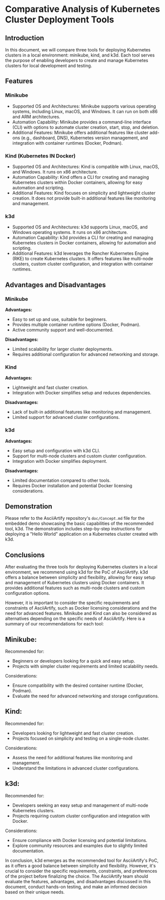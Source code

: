 # Comparative Analysis of Kubernetes Cluster Deployment Tools

## Introduction
In this document, we will compare three tools for deploying Kubernetes clusters in a local environment: minikube, kind, and k3d. Each tool serves the purpose of enabling developers to create and manage Kubernetes clusters for local development and testing.

## Features

### Minikube
- Supported OS and Architectures: Minikube supports various operating systems, including Linux, macOS, and Windows. It can run on both x86 and ARM architectures.
- Automation Capability: Minikube provides a command-line interface (CLI) with options to automate cluster creation, start, stop, and deletion.
- Additional Features: Minikube offers additional features like cluster add-ons (e.g., dashboard, DNS), Kubernetes version management, and integration with container runtimes (Docker, Podman).

### Kind (Kubernetes IN Docker)
- Supported OS and Architectures: Kind is compatible with Linux, macOS, and Windows. It runs on x86 architecture.
- Automation Capability: Kind offers a CLI for creating and managing Kubernetes clusters within Docker containers, allowing for easy automation and scripting.
- Additional Features: Kind focuses on simplicity and lightweight cluster creation. It does not provide built-in additional features like monitoring and management.

### k3d
- Supported OS and Architectures: k3d supports Linux, macOS, and Windows operating systems. It runs on x86 architecture.
- Automation Capability: k3d provides a CLI for creating and managing Kubernetes clusters in Docker containers, allowing for automation and scripting.
- Additional Features: k3d leverages the Rancher Kubernetes Engine (RKE) to create Kubernetes clusters. It offers features like multi-node clusters, custom cluster configuration, and integration with container runtimes.

## Advantages and Disadvantages

### Minikube
**Advantages:**
- Easy to set up and use, suitable for beginners.
- Provides multiple container runtime options (Docker, Podman).
- Active community support and well-documented.

**Disadvantages:**
- Limited scalability for larger cluster deployments.
- Requires additional configuration for advanced networking and storage.

### Kind
**Advantages:**
- Lightweight and fast cluster creation.
- Integration with Docker simplifies setup and reduces dependencies.

**Disadvantages:**
- Lack of built-in additional features like monitoring and management.
- Limited support for advanced cluster configurations.

### k3d
**Advantages:**
- Easy setup and configuration with k3d CLI.
- Support for multi-node clusters and custom cluster configuration.
- Integration with Docker simplifies deployment.

**Disadvantages:**
- Limited documentation compared to other tools.
- Requires Docker installation and potential Docker licensing considerations.

## Demonstration
Please refer to the AsciiArtify repository's `doc/Concept.md` file for the embedded demo showcasing the basic capabilities of the recommended tool, k3d. The demonstration includes step-by-step instructions for deploying a "Hello World" application on a Kubernetes cluster created with k3d.

## Conclusions
After evaluating the three tools for deploying Kubernetes clusters in a local environment, we recommend using k3d for the PoC of AsciiArtify. k3d offers a balance between simplicity and flexibility, allowing for easy setup and management of Kubernetes clusters using Docker containers. It provides additional features such as multi-node clusters and custom configuration options.

However, it is important to consider the specific requirements and constraints of AsciiArtify, such as Docker licensing considerations and the need for advanced features. Minikube and Kind can also be considered as alternatives depending on the specific needs of AsciiArtify. Here is a summary of our recommendations for each tool:

## Minikube:

Recommended for:
- Beginners or developers looking for a quick and easy setup.
- Projects with simpler cluster requirements and limited scalability needs.

Considerations:
- Ensure compatibility with the desired container runtime (Docker, Podman).
- Evaluate the need for advanced networking and storage configurations.

## Kind:

Recommended for:
- Developers looking for lightweight and fast cluster creation.
- Projects focused on simplicity and testing on a single-node cluster.

Considerations:
- Assess the need for additional features like monitoring and management.
- Understand the limitations in advanced cluster configurations.

## k3d:

Recommended for:
- Developers seeking an easy setup and management of multi-node Kubernetes clusters.
- Projects requiring custom cluster configuration and integration with Docker.

Considerations:
- Ensure compliance with Docker licensing and potential limitations.
- Explore community resources and examples due to slightly limited documentation.

In conclusion, k3d emerges as the recommended tool for AsciiArtify's PoC, as it offers a good balance between simplicity and flexibility. However, it's crucial to consider the specific requirements, constraints, and preferences of the project before finalizing the choice. The AsciiArtify team should evaluate the features, advantages, and disadvantages discussed in this document, conduct hands-on testing, and make an informed decision based on their unique needs.
